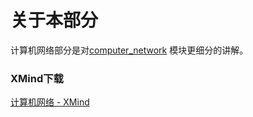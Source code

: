 # 关于本部分

计算机网络部分是对[computer_network](https://github.com/guang19/framework-learning/blob/dev/computer_network/ComputerNetwork.md)
模块更细分的讲解。


### XMind下载

[计算机网络 - XMind](https://github.com/guang19/framework-learning/blob/dev/xmind_file/计算机网络.xmind)